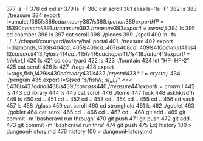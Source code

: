   377  ls -F
  378  cd cellar
  379  ls -F
  380  cat scroll
  381  alias ls='ls -F'
  382  ls
  383  ./treasure
  384  export I=amulet,$I
  385  ls
  386  cd armoury
  387  ls
  388  ./potion
  389  export HP=15
  390  cat scroll
  391  ./treaasure
  392  ./treasure
  393  export I=sword,$I
  394  ls
  395  cd chamber
  396  ls
  397  cat scroll
  398  ./pieces
  399  ./spell
  400  ln -fs ../../../chapel/courtyard/aviary/hall portal
  401  ./treasure
  402  export I=diamonds,$I
  403  ls
  404  cd ..
  405  ls
  406  cd ..
  407  ls
  408  cd ..
  409  ls
  410  cd vault
  411  ls
  412  cat scroll
  413  ./glass
  414  cd ..
  415  ls
  416  cd chapel
  417  ls
  418  ./altar
  419  export I=trinket,$I
  420  ls
  421  cd courtyard
  422  ls
  423  ./fountain
  424  let "HP=HP-2"
  425  cat scroll
  426  ls
  427  ./rags
  428  export I=rags,fish,$I
  429  ls
  430  cd aviary
  431  ls
  432  ./crystal
  433* I=crysta,$I
  434  ./penguin
  435  export I=$(sed "s/fish//; s/,,/,/" <<< $I)
  436  ls
  437  cd hall
  438  ls
  439  ./carcass
  440  ./treasure
  441  export I=crown,$I
  442  ls
  443  cd library
  444  ls
  445  cat scroll
  446  ./tome
  447  fuck
  448  askhkjsdfh
  449  ls
  450  cd ..
  451  cd ..
  452  cd ..
  453   cd..
  454  cd ..
  455  cd ..
  456  cd vault
  457  ls
  458  ./glass
  459  cat scroll
  460  cd stronghold
  461  ls
  462  ./goblet
  463  ./goblet
  464  cat scroll
  465  cd ..
  466  cd ..
  467  cd ..
  468  git add .
  469  git commit -m 'bashcrawl run through'
  470  git push
  471  git push
  472  git add .
  473  git commit -m 'bashcrawl run thru'
  474  git push
  475  Ex) history 100 > dungeonHistory.md
  476  history 100 > dungeonHistory.md
